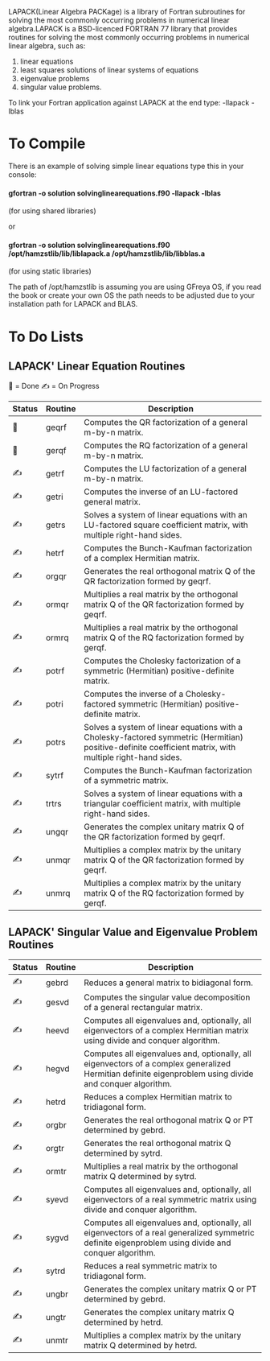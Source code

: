LAPACK(Linear Algebra PACKage) is a library of Fortran subroutines for solving the most commonly occurring problems in numerical linear algebra.LAPACK is a BSD-licenced FORTRAN 77 library that provides routines for solving the most commonly occurring problems in numerical linear algebra, such as:
1. linear equations
2. least squares solutions of linear systems of equations
3. eigenvalue problems
4. singular value problems.

To link your Fortran application against LAPACK at the end type: -llapack -lblas

# To Compile
There is an example of solving simple linear equations type this in your console:

#### gfortran -o solution solvinglinearequations.f90 -llapack -lblas

(for using shared libraries)

or

#### gfortran -o solution solvinglinearequations.f90 /opt/hamzstlib/lib/liblapack.a /opt/hamzstlib/lib/libblas.a

(for using static libraries)

The path of /opt/hamzstlib is assuming you are using GFreya OS, if you read the book or create your own OS the path needs to be adjusted due to your installation path for LAPACK and BLAS.

# To Do Lists
## LAPACK' Linear Equation Routines
:sunflower: = Done
:writing_hand: = On Progress

| Status  | Routine |Description |
| ------------- | ------------- | -------------|
|:sunflower:| geqrf | Computes the QR factorization of a general m-by-n matrix. |
|:sunflower:| gerqf | Computes the RQ factorization of a general m-by-n matrix. |
|:writing_hand:| getrf | Computes the LU factorization of a general m-by-n matrix. |
|:writing_hand:|	getri  |	Computes the inverse of an LU-factored general matrix.
|:writing_hand:|	getrs  |	Solves a system of linear equations with an LU-factored square coefficient matrix, with multiple right-hand sides.
|:writing_hand:|	hetrf  |	Computes the Bunch-Kaufman factorization of a complex Hermitian matrix.
|:writing_hand:|	orgqr  |	Generates the real orthogonal matrix Q of the QR factorization formed by geqrf.
|:writing_hand:|	ormqr  |	Multiplies a real matrix by the orthogonal matrix Q of the QR factorization formed by geqrf.
|:writing_hand:|	ormrq  |  Multiplies a real matrix by the orthogonal matrix Q of the RQ factorization formed by gerqf.
|:writing_hand:| 	potrf  |	Computes the Cholesky factorization of a symmetric (Hermitian) positive-definite matrix.
|:writing_hand:| 	potri  |	Computes the inverse of a Cholesky-factored symmetric (Hermitian) positive-definite matrix.
|:writing_hand:|	potrs  |	Solves a system of linear equations with a Cholesky-factored symmetric (Hermitian) positive-definite coefficient matrix, with multiple right-hand sides.
|:writing_hand:|	sytrf  |	Computes the Bunch-Kaufman factorization of a symmetric matrix.
|:writing_hand:|	trtrs  |	Solves a system of linear equations with a triangular coefficient matrix, with multiple right-hand sides.
|:writing_hand:|	ungqr  |	Generates the complex unitary matrix Q of the QR factorization formed by geqrf.
|:writing_hand:|	unmqr  |	Multiplies a complex matrix by the unitary matrix Q of the QR factorization formed by geqrf.
|:writing_hand:|	unmrq  | Multiplies a complex matrix by the unitary matrix Q of the RQ factorization formed by gerqf.

## LAPACK' Singular Value and Eigenvalue Problem Routines
| Status  | Routine |Description |
| ------------- | ------------- | -------------|
|:writing_hand:| 	gebrd |	Reduces a general matrix to bidiagonal form.
|:writing_hand:| 	gesvd |	Computes the singular value decomposition of a general rectangular matrix.
|:writing_hand:| 	heevd |	Computes all eigenvalues and, optionally, all eigenvectors of a complex Hermitian matrix using divide and conquer algorithm.
|:writing_hand:| 	hegvd |	Computes all eigenvalues and, optionally, all eigenvectors of a complex generalized Hermitian definite eigenproblem using divide and conquer algorithm.
|:writing_hand:|	hetrd |	Reduces a complex Hermitian matrix to tridiagonal form.
|:writing_hand:|	orgbr |	Generates the real orthogonal matrix Q or PT determined by gebrd.
|:writing_hand:|	orgtr |	Generates the real orthogonal matrix Q determined by sytrd.
|:writing_hand:|	ormtr |	Multiplies a real matrix by the orthogonal matrix Q determined by sytrd.
|:writing_hand:|	syevd |	Computes all eigenvalues and, optionally, all eigenvectors of a real symmetric matrix using divide and conquer algorithm.
|:writing_hand:|	sygvd |	Computes all eigenvalues and, optionally, all eigenvectors of a real generalized symmetric definite eigenproblem using divide and conquer algorithm.
|:writing_hand:|	sytrd |	Reduces a real symmetric matrix to tridiagonal form.
|:writing_hand:|	ungbr |	Generates the complex unitary matrix Q or PT determined by gebrd.
|:writing_hand:|	ungtr |	Generates the complex unitary matrix Q determined by hetrd.
|:writing_hand:|	unmtr |	Multiplies a complex matrix by the unitary matrix Q determined by hetrd.
